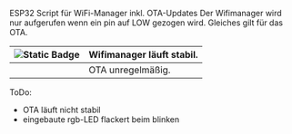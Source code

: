ESP32 Script für WiFi-Manager inkl. OTA-Updates
Der Wifimanager wird nur aufgerufen wenn ein pin auf LOW gezogen wird.
Gleiches gilt für das OTA.

|![Static Badge](https://img.shields.io/badge/v1.0-red)|Wifimanager läuft stabil.|
|--|--|
||OTA unregelmäßig.|

ToDo:
- OTA läuft nicht stabil
- eingebaute rgb-LED flackert beim blinken

